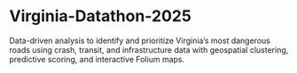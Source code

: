 # Virginia-Datathon-2025
Data-driven analysis to identify and prioritize Virginia’s most dangerous roads using crash, transit, and infrastructure data with geospatial clustering, predictive scoring, and interactive Folium maps.
